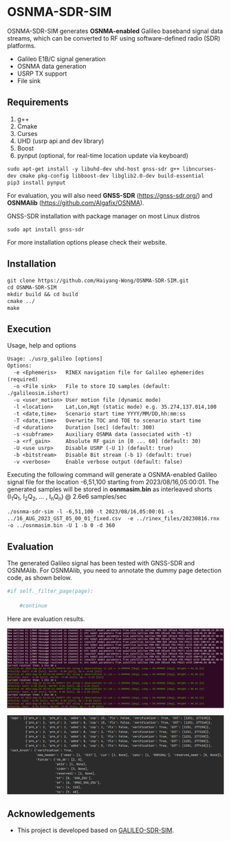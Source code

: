 # OSNMA-SDR-SIM

OSNMA-SDR-SIM generates **OSNMA-enabled** Galileo baseband signal data streams, which can be converted to RF using software-defined radio (SDR) platforms.

- Galileo E1B/C signal generation
- OSNMA data generation
- USRP TX support 
- File sink

## Requirements

1. g++
2. Cmake
3. Curses
4. UHD (usrp api and dev library)
5. Boost
6. pynput (optional, for real-time location update via keyboard)

```
sudo apt-get install -y libuhd-dev uhd-host gnss-sdr g++ libncurses-dev cmake pkg-config libboost-dev libglib2.0-dev build-essential
pip3 install pynput
```

For evaluation, you will also need **GNSS-SDR** (https://gnss-sdr.org/) and **OSNMAlib** (https://github.com/Algafix/OSNMA).

GNSS-SDR installation with package manager on most Linux distros
```
sudo apt install gnss-sdr
```
For more installation options please check their website.
## Installation
```
git clone https://github.com/Haiyang-Wong/OSNMA-SDR-SIM.git
cd OSNMA-SDR-SIM
mkdir build && cd build
cmake ../
make
```

## Execution

Usage, help and options
```
Usage: ./usrp_galileo [options]
Options:
  -e <Ephemeris>   RINEX navigation file for Galileo ephemerides (required)
  -o <File sink>   File to store IQ samples (default: ./galileosim.ishort)
  -u <user_motion> User motion file (dynamic mode)
  -l <location>    Lat,Lon,Hgt (static mode) e.g. 35.274,137.014,100
  -t <date,time>   Scenario start time YYYY/MM/DD,hh:mm:ss
  -T <date,time>   Overwrite TOC and TOE to scenario start time
  -d <duration>    Duration [sec] (default: 300)
  -s <subframe>    Auxiliary OSNMA data (associated with -t)
  -a <rf_gain>     Absolute RF gain in [0 ... 60] (default: 30)
  -U <use usrp>    Disable USRP (-U 1) (default: true)
  -b <bitstream>   Disable Bit stream (-b 1) (default: true)
  -v <verbose>     Enable verbose output (default: false)
```

Executing the following command will generate a OSNMA-enabled Galileo signal file for the location -6,51,100 starting from 2023/08/16,05:00:01. The generated samples will be stored in **osnmasim.bin** as interleaved shorts (I<sub>1</sub>Q<sub>1</sub>, I<sub>2</sub>Q<sub>2</sub>, ... , I<sub>n</sub>Q<sub>n</sub>) @ 2.6e6 samples/sec

```
./osnma-sdr-sim -l -6,51,100 -t 2023/08/16,05:00:01 -s ../16_AUG_2023_GST_05_00_01_fixed.csv  -e ../rinex_files/20230816.rnx -o ../osnmasim.bin -U 1 -b 0 -d 360
```

## Evaluation

The generated Galileo signal has been tested with GNSS-SDR and OSNMAlib. For OSNMAlib, you need to annotate the dummy page detection code, as shown below.

```python
#if self._filter_page(page):

    #continue
```

Here are evaluation results.

![](gnss-output.png)

![](osnmaLib-output.png)

## Acknowledgements

+ This project is developed based on [GALILEO-SDR-SIM](https://github.com/harshadms/galileo-sdr-sim).